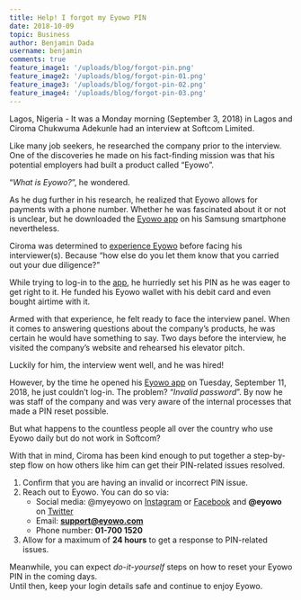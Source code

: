 ```yaml
---
title: Help! I forgot my Eyowo PIN
date: 2018-10-09
topic: Business
author: Benjamin Dada
username: benjamin
comments: true
feature_image1: '/uploads/blog/forgot-pin.png'
feature_image2: '/uploads/blog/forgot-pin-01.png'
feature_image3: '/uploads/blog/forgot-pin-02.png'
feature_image4: '/uploads/blog/forgot-pin-03.png'
---
```


Lagos, Nigeria - It was a Monday morning (September 3, 2018) in Lagos and Ciroma Chukwuma Adekunle had an interview at Softcom Limited. 

Like many job seekers, he researched the company prior to the interview. One of the discoveries he made on his fact-finding mission was that his potential employers had built a product called “Eyowo”. 

“*What is Eyowo?*”, he wondered.

As he dug further in his research, he realized that Eyowo allows for payments with a phone number. Whether he was fascinated about it or not is unclear, but he downloaded the [Eyowo app](https://play.google.com/store/apps/details?id=com.eyowo.android&hl=en_US) on his Samsung smartphone nevertheless. 

Ciroma was determined to [experience Eyowo](https://app.eyowo.com/) before facing his interviewer(s). Because “how else do you let them know that you carried out your due diligence?”

While trying to log-in to the [app](https://play.google.com/store/apps/details?id=com.eyowo.android&hl=en_US), he hurriedly set his PIN as he was eager to get right to it. He funded his Eyowo wallet with his debit card and even bought airtime with it. 

Armed with that experience, he felt ready to face the interview panel. When it comes to answering questions about the company’s products, he was certain he would have something to say. Two days before the interview, he visited the company’s website and rehearsed his elevator pitch. 

Luckily for him, the interview went well, and he was hired! 

However, by the time he opened his [Eyowo app](https://play.google.com/store/apps/details?id=com.eyowo.android&hl=en_US) on Tuesday, September 11, 2018, he just couldn’t log-in. The problem? “*Invalid password*”. By now he was staff of the company and was very aware of the internal processes that made a PIN reset possible.

But what happens to the countless people all over the country who use Eyowo daily but do not work in Softcom?

With that in mind, Ciroma has been kind enough to put together a step-by-step flow on how others like him can get their PIN-related issues resolved. 

1. Confirm that you are having an invalid or incorrect PIN issue.
2. Reach out to Eyowo. You can do so via:
    - Social media: @myeyowo on [Instagram](https://www.instagram.com/myeyowo/) or [Facebook](https://www.facebook.com/MyEyowo) and **@eyowo** on [Twitter](https://twitter.com/eyowo)
    - Email: **support@eyowo.com**
    - Phone number: **01-700 1520**
3. Allow for a maximum of **24 hours** to get a response to PIN-related issues.    

Meanwhile, you can expect *do-it-yourself* steps on how to reset your Eyowo PIN in the coming days.    
Until then, keep your login details safe and continue to enjoy Eyowo.

